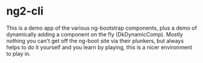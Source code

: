 # ng2-cli

This is a demo app of the various ng-bootstrap components, plus a demo of dynamically adding a component on the fly (DkDynamicComp). Mostly nothing you can't get off the ng-boot site via their plunkers, but always helps to do it yourself and you learn by playing, this is a nicer environment to play in.

